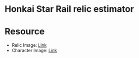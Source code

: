 # Honkai Star Rail relic estimator

# Resource
* Relic Image: [Link](https://game8.co/games/Honkai-Star-Rail/archives/406885)
* Character Image: [Link](https://game8.co/games/Honkai-Star-Rail/archives/404256)
